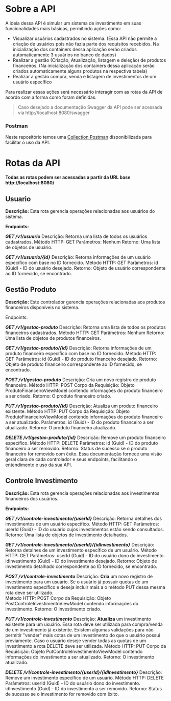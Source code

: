 # Sobre a API

A ideia dessa API é simular um sistema de investimento em suas funcionalidades mais básicas, permitindo ações como:

 - Visualizar usuários cadastrados no sistema. (Essa API não permite a criação de usuários pois não fazia parte dos requisitos recebidos. Na inicialização dos containers dessa aplicação serão criados automaticamente 3 usuários no banco de dados)
 - Realizar a gestão (Criação, Atualização, listagem e deleção) de produtos financeiros. (Na inicialização dos containers dessa aplicação serão criados automaticamente alguns produtos na respectiva tabela)
 - Realizar a gestão compra, venda e listagem de investimentos de um usuário específico

Para realizar essas ações será necessário interagir com as rotas da API de acordo com a forma como foram definidas.

> Caso desejado a documentação Swagger da API pode ser acessada via
> http://localhost:8080/swagger

### Postman
Neste repositório temos uma [Collection Postman](XP_INC.postman_collection.json) disponibilizada para facilitar o uso da API.

# Rotas da API
**Todas as rotas podem ser acessadas a partir da URL base http://localhost:8080/**

## Usuario
**Descrição:**
Esta rota gerencia operações relacionadas aos usuários do sistema.

**Endpoints:**

***GET /v1/usuario***
Descrição: Retorna uma lista de todos os usuários cadastrados.
Método HTTP: GET
Parâmetros: Nenhum
Retorno: Uma lista de objetos de usuário.

***GET /v1/usuario/{id}***
Descrição: Retorna informações de um usuário específico com base no ID fornecido.
Método HTTP: GET
Parâmetros: id (Guid) - ID do usuário desejado.
Retorno: Objeto de usuário correspondente ao ID fornecido, se encontrado.

## Gestão Produto
**Descrição:**
Este controlador gerencia operações relacionadas aos produtos financeiros disponíveis no sistema.

Endpoints:

***GET /v1/gestao-produto***
Descrição: Retorna uma lista de todos os produtos financeiros cadastrados.
Método HTTP: GET
Parâmetros: Nenhum
Retorno: Uma lista de objetos de produtos financeiros.

***GET /v1/gestao-produto/{id}***
Descrição: Retorna informações de um produto financeiro específico com base no ID fornecido.
Método HTTP: GET
Parâmetros: id (Guid) - ID do produto financeiro desejado.
Retorno: Objeto de produto financeiro correspondente ao ID fornecido, se encontrado.

***POST /v1/gestao-produto***
Descrição: Cria um novo registro de produto financeiro.
Método HTTP: POST
Corpo da Requisição: Objeto ProdutoFinanceiroViewModel contendo informações do produto financeiro a ser criado.
Retorno: O produto financeiro criado.

***PUT /v1/gestao-produto/{id}***
Descrição: Atualiza um produto financeiro existente.
Método HTTP: PUT
Corpo da Requisição: Objeto ProdutoFinanceiroViewModel contendo informações do produto financeiro a ser atualizado.
Parâmetros: id (Guid) - ID do produto financeiro a ser atualizado.
Retorno: O produto financeiro atualizado.

***DELETE /v1/gestao-produto/{id}***
Descrição: Remove um produto financeiro específico.
Método HTTP: DELETE
Parâmetros: id (Guid) - ID do produto financeiro a ser removido.
Retorno: Status de sucesso se o produto financeiro for removido com êxito.
Essa documentação fornece uma visão geral clara de cada controlador e seus endpoints, facilitando o entendimento e uso da sua API.

## Controle Investimento
**Descrição:**
Esta rota gerencia operações relacionadas aos investimentos financeiros dos usuários.

**Endpoints:**

***GET /v1/controle-investimento/{userId}***
Descrição: Retorna detalhes dos investimentos de um usuário específico.
Método HTTP: GET
Parâmetros: userId (Guid) - ID do usuário cujos investimentos estão sendo consultados.
Retorno: Uma lista de objetos de investimento detalhados.

***GET /v1/controle-investimento/{userId}/{idInvestimento}***
Descrição: Retorna detalhes de um investimento específico de um usuário.
Método HTTP: GET
Parâmetros: userId (Guid) - ID do usuário dono do investimento. idInvestimento (Guid) - ID do investimento desejado.
Retorno: Objeto de investimento detalhado correspondente ao ID fornecido, se encontrado.

***POST /v1/controle-investimento***
Descrição: **Cria** um novo registro de investimento para um usuário. Se o usuário já possuir quotas de um investimento específico e deseja incluir mais a o método PUT dessa mesma rota deve ser utilizado.  
Método HTTP: POST
Corpo da Requisição: Objeto PostControleInvestimentoViewModel contendo informações do investimento.
Retorno: O investimento criado.

***PUT /v1/controle-investimento***
Descrição: **Atualiza** um investimento existente para um usuário. Essa rota deve ser utilizada para compra/venda de um investimento já existente. Existem algumas validações para não permitir "vender" mais cotas de um investimento do que o usuário possui previamente. Caso o usuário deseje vender todas as quotas de um investimento a rota DELETE deve ser utilizada.
Método HTTP: PUT
Corpo da Requisição: Objeto PutControleInvestimentoViewModel contendo informações do investimento a ser atualizado.
Retorno: O investimento atualizado.

***DELETE /v1/controle-investimento/{userId}/{idInvestimento}***
Descrição: Remove um investimento específico de um usuário.
Método HTTP: DELETE
Parâmetros: userId (Guid) - ID do usuário dono do investimento. idInvestimento (Guid) - ID do investimento a ser removido.
Retorno: Status de sucesso se o investimento for removido com êxito.



 
